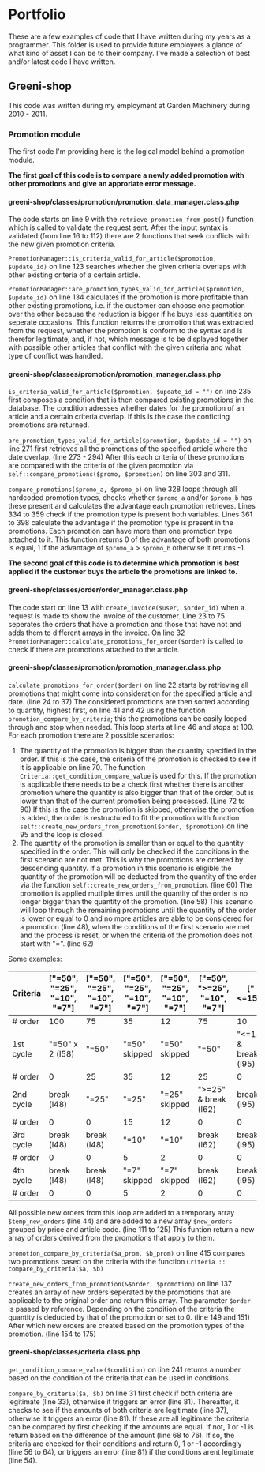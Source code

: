 # Portfolio

These are a few examples of code that I have written during my years as a programmer.
This folder is used to provide future employers a glance of what kind of asset I can be to their company.
I've made a selection of best and/or latest code I have written.

## Greeni-shop

This code was written during my employment at Garden Machinery during 2010 - 2011.

### Promotion module
The first code I'm providing here is the logical model behind a promotion module.

**The first goal of this code is to compare a newly added promotion with other promotions and give an approriate error message.**

#### greeni-shop/classes/promotion/promotion\_data\_manager.class.php

The code starts on line 9 with the `retrieve_promotion_from_post()` function which is called to validate the request sent. After the input syntax is validated (from line 16 to 112) there are 2 functions that seek conflicts with the new given promotion criteria.

`PromotionManager::is_criteria_valid_for_article($promotion, $update_id)` on line 123 searches whether the given criteria overlaps with other existing criteria of a certain article.

`PromotionManager::are_promotion_types_valid_for_article($promotion, $update_id)` on line 134 calculates if the promotion is more profitable than other existing promotions, i.e. if the customer can choose one promotion over the other because the reduction is bigger if he buys less quantities on seperate occasions. This function returns the promotion that was extracted from the request, whether the promotion is conform to the syntax and is therefor legitimate, and, if not, which message is to be displayed together with possible other articles that conflict with the given criteria and what type of conflict was handled.

#### greeni-shop/classes/promotion/promotion\_manager.class.php

`is_criteria_valid_for_article($promotion, $update_id = "")` on line 235 first composes a condition that is then compared existing promotions in the database. The condition adresses whether dates for the promotion of an article and a certain criteria overlap. If this is the case the conficting promotions are returned.

`are_promotion_types_valid_for_article($promotion, $update_id = "")` on line 271 first retrieves all the promotions of the specified article where the date overlap. (line 273 - 294) After this each criteria of these promotions are compared with the criteria of the given promotion via `self::compare_promotions($promo, $promotion)` on line 303 and 311.

`compare_promotions($promo_a, $promo_b)` on line 328 loops through all hardcoded promotion types, checks whether `$promo_a` and/or `$promo_b` has these present and calculates the advantage each promotion retrieves. Lines 334 to 359 check if the promotion type is present both variables. Lines 361 to 398 calculate the advantage if the promotion type is present in the promotions. Each promotion can have more than one promotion type attached to it. This function returns 0 of the advantage of both promotions is equal, 1 if the advantage of `$promo_a` > `$promo_b` otherwise it returns -1.

**The second goal of this code is to determine which promotion is best applied if the customer buys the article the promotions are linked to.**

#### greeni-shop/classes/order/order\_manager.class.php

The code start on line 13 with `create_invoice($user, $order_id)` when a request is made to show the invoice of the customer. Line 23 to 75 seperates the orders that have a promotion and those that have not and adds them to different arrays in the invoice. On line 32 `PromotionManager::calculate_promotions_for_order($order)` is called to check if there are promotions attached to the article.

#### greeni-shop/classes/promotion/promotion\_manager.class.php

`calculate_promotions_for_order($order)` on line 22 starts by retrieving all promotions that might come into consideration for the specified article and date. (line 24 to 37) The considered promotions are then sorted according to quantity, highest first, on line 41 and 42 using the function `promotion_compare_by_criteria`; this the promotions can be easily looped through and stop when needed. This loop starts at line 46 and stops at 100. For each promotion there are 2 possible scenarios:

1. The quantity of the promotion is bigger than the quantity specified in the order. If this is the case, the criteria of the promotion is checked to see if it is applicable on line 70. The function `Criteria::get_condition_compare_value` is used for this. If the promotion is applicable there needs to be a check first whether there is another promotion where the quantity is also bigger than that of the order, but is lower than that of the current promotion being processed. (Line 72 to 90) If this is the case the promotion is skipped, otherwise the promotion is added, the order is restructured to fit the promotion with function `self::create_new_orders_from_promotion($order, $promotion)` on line 95 and the loop is closed.
2. The quantity of the promotion is smaller than or equal to the quantity specified in the order. This will only be checked if the conditions in the first scenario are not met. This is why the promotions are ordered by descending quantity. If a promotion in this scenario is eligible the quantity of the promotion will be deducted from the quantity of the order via the function `self::create_new_orders_from_promotion`. (line 60) The promotion is applied mutliple times until the quantity of the order is no longer bigger than the quantity of the promotion. (line 58) This scenario will loop through the remaining promotions until the quantity of the order is lower or equal to 0 and no more articles are able to be considered for a promotion (line 48), when the conditions of the first scenario are met and the process is reset, or when the criteria of the promotion does not start with "=". (line 62)

Some examples:

Criteria | ["=50", "=25", "=10", "=7"] | ["=50", "=25", "=10", "=7"] | ["=50", "=25", "=10", "=7"] | ["=50", "=25", "=10", "=7"] | ["=50", ">=25", "=10", "=7"] | ["<=15"] | ["<=15", "<=10"] | ["<50", "=25", "=7"]
-------- | --------------------------- | --------------------------- | --------------------------- | --------------------------- | ---------------------------- | -------- | ---------------- | --------------------
# order | 100 | 75 | 35 | 12 | 75 | 10 | 10 | 74
1st cycle | "=50" x 2 (l58) | "=50" | "=50" skipped | "=50" skipped | "=50" | "<=15" & break (l95) | "<=15" skipped | "<50" skipped
# order | 0 | 25 | 35 | 12 | 25 | 0 | 100 | 74
2nd cycle | break (l48) | "=25" | "=25" | "=25" skipped | ">=25" & break (l62) | break (l95) | "<=10" & break (l95) | "=25" x 2 (l58)
# order | 0 | 0 | 15 | 12 | 0 | 0 | 0 | 14
3rd cycle | break (l48) | break (l48) | "=10" | "=10" | break (l62) | break (l95) | break (l95) | "=7" x 2 (l58)
# order | 0 | 0 | 5 | 2 | 0 | 0 | 0 | 0
4th cycle | break (l48) | break (l48) | "=7" skipped | "=7" skipped | break (l62) | break (l95) | break (l95) | break (l48)
# order | 0 | 0 | 5 | 2 | 0 | 0 | 0 | 0

All possible new orders from this loop are added to a temporary array `$temp_new_orders` (line 44) and are added to a new array `$new_orders` grouped by price and article code. (line 111 to 125) This funtion return a new array of orders derived from the promotions that apply to them.

`promotion_compare_by_criteria($a_prom, $b_prom)` on line 415 compares two promotions based on the criteria with the function `Criteria :: compare_by_criteria($a, $b)`

`create_new_orders_from_promotion(&$order, $promotion)` on line 137 creates an array of new orders seperated by the promotions that are applicable to the original order and return this array. The parameter `$order` is passed by reference. Depending on the condition of the criteria the quantity is deducted by that of the promotion or set to 0. (line 149 and 151) After which new orders are created based on the promotion types of the promotion. (line 154 to 175) 

 #### greeni-shop/classes/criteria.class.php
 
`get_condition_compare_value($condition)` on line 241 returns a number based on the condition of the criteria that can be used in conditions.

`compare_by_criteria($a, $b)` on line 31 first check if both criteria are legitimate (line 33), otherwise it triggers an error (line 81). Thereafter, it checks to see if the amounts of both criteria are legitimate (line 37), otherwise it triggers an error (line 81). If these are all legitimate the criteria can be compared by first checking if the amounts are equal. If not, 1 or -1 is return based on the difference of the amount (line 68 to 76). If so, the criteria are checked for their conditions and return 0, 1 or -1 accordingly (line 56 to 64), or triggers an error (line 81) if the conditions arent legitimate (line 54).
